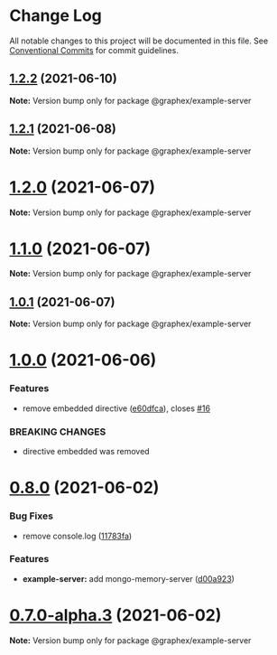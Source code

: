 # Change Log

All notable changes to this project will be documented in this file.
See [Conventional Commits](https://conventionalcommits.org) for commit guidelines.

## [1.2.2](https://gitlab.com/graphexio/graphex/compare/v1.2.1...v1.2.2) (2021-06-10)

**Note:** Version bump only for package @graphex/example-server





## [1.2.1](https://gitlab.com/graphexio/graphex/compare/v1.2.0...v1.2.1) (2021-06-08)

**Note:** Version bump only for package @graphex/example-server





# [1.2.0](https://gitlab.com/graphexio/graphex/compare/v1.1.0...v1.2.0) (2021-06-07)

**Note:** Version bump only for package @graphex/example-server





# [1.1.0](https://gitlab.com/graphexio/graphex/compare/v1.0.1...v1.1.0) (2021-06-07)

**Note:** Version bump only for package @graphex/example-server





## [1.0.1](https://gitlab.com/graphexio/graphex/compare/v1.0.0...v1.0.1) (2021-06-07)

**Note:** Version bump only for package @graphex/example-server





# [1.0.0](https://gitlab.com/graphexio/graphex/compare/v0.8.0...v1.0.0) (2021-06-06)


### Features

* remove embedded directive ([e60dfca](https://gitlab.com/graphexio/graphex/commit/e60dfca)), closes [#16](https://gitlab.com/graphexio/graphex/issues/16)


### BREAKING CHANGES

* directive embedded was removed





# [0.8.0](https://gitlab.com/graphexio/graphex/compare/v0.7.0...v0.8.0) (2021-06-02)


### Bug Fixes

* remove console.log ([11783fa](https://gitlab.com/graphexio/graphex/commit/11783fa))


### Features

* **example-server:** add mongo-memory-server ([d00a923](https://gitlab.com/graphexio/graphex/commit/d00a923))





# [0.7.0-alpha.3](https://gitlab.com/graphexio/graphex/compare/v0.7.0-alpha.2...v0.7.0-alpha.3) (2021-06-02)

**Note:** Version bump only for package @graphex/example-server
